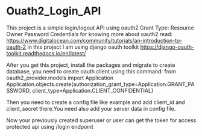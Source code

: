 # Ouath2_Login_API
This project is a simple login/logout API using oauth2 Grant Type: Resource Owner Password Credentials
for knowing more about oauth2 read: https://www.digitalocean.com/community/tutorials/an-introduction-to-oauth-2
in this project I am using django oauth toolkit https://django-oauth-toolkit.readthedocs.io/en/latest/

After you get this project, install the packages and migrate to create database, you need to create oauth client using this command:
  from oauth2_provider.models import Application
  Application.objects.create(authorization_grant_type=Application.GRANT_PASSWORD, client_type=Application.CLIENT_CONFIDENTIAL)
  
Then you need to create a config file like example and add client_id and client_secret there.You need also add your server data in config file.

Now your previously created superuser or user can get the token for access protected api using /login endpoint
